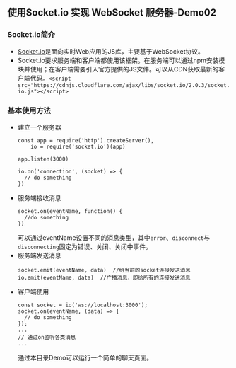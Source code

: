 ## 使用Socket.io 实现 WebSocket 服务器-Demo02

### Socket.io简介
- [Socket.io](https://socket.io/)是面向实时Web应用的JS库，主要基于WebSocket协议。
- Socket.io要求服务端和客户端都使用该框架。在服务端可以通过npm安装模块并使用；在客户端需要引入官方提供的JS文件。可以从CDN获取最新的客户端代码。`<script src="https://cdnjs.cloudflare.com/ajax/libs/socket.io/2.0.3/socket.io.js"></script>`

### 基本使用方法
- 建立一个服务器
  ```
  const app = require('http').createServer(),
      io = require('socket.io')(app)

  app.listen(3000)

  io.on('connection', (socket) => {
    // do something
  })
  ```
- 服务端接收消息
  ```
  socket.on(eventName, function() {
    //do something
  })
  ```
  可以通过eventName设置不同的消息类型，其中`error`、`disconnect`与`disconnecting`固定为错误、关闭、关闭中事件。
- 服务端发送消息
  ```
  socket.emit(eventName, data)  //给当前的socket连接发送消息
  io.emit(eventName, data)  //广播消息，即给所有的连接发送消息
  ```
- 客户端使用
  ```
  const socket = io('ws://localhost:3000');
  socket.on(eventName, (data) => {
    // do something
  });
  ...
  // 通过on监听各类消息
  ...
  ```
  通过本目录Demo可以运行一个简单的聊天页面。